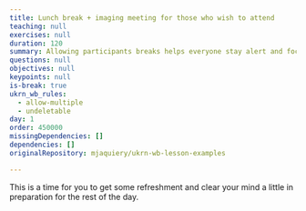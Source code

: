 ```yaml
---
title: Lunch break + imaging meeting for those who wish to attend
teaching: null
exercises: null
duration: 120
summary: Allowing participants breaks helps everyone stay alert and focused.
questions: null
objectives: null
keypoints: null
is-break: true
ukrn_wb_rules:
  - allow-multiple
  - undeletable
day: 1
order: 450000
missingDependencies: []
dependencies: []
originalRepository: mjaquiery/ukrn-wb-lesson-examples

---
```

This is a time for you to get some refreshment and clear your mind a little in preparation for the rest of the day.
